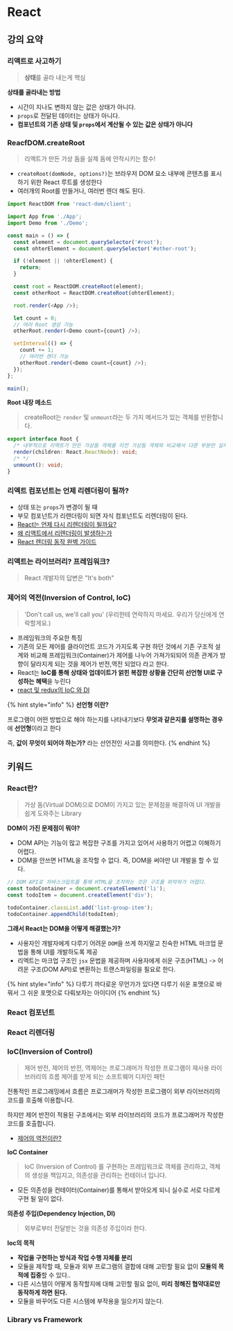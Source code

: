 # React

## 강의 요약

### 리액트로 사고하기

> **상태**를 골라 내는게 핵심

**상태를 골라내는 방법**

- 시간이 지나도 변하지 않는 값은 상태가 아니다.
- `props`로 전달된 데이터는 상태가 아니다.
- **컴포넌트의 기존 상태 및 `props`에서 계산될 수 있는 값은 상태가 아니다**

### ReacfDOM.createRoot

> 리엑트가 만든 가상 돔을 실제 돔에 안착시키는 함수!

- `createRoot(domNode, options?)`는 브라우저 DOM 요소 내부에 콘텐츠를 표시하기 위한 React 루트를 생성한다
- 여러개의 Root를 만들거나, 여러번 렌더 해도 된다.

```typescript
import ReactDOM from 'react-dom/client';

import App from './App';
import Demo from './Demo';

const main = () => {
  const element = document.querySelector('#root');
  const ohterElement = document.querySelector('#other-root');

  if (!element || !ohterElement) {
    return;
  }

  const root = ReactDOM.createRoot(element);
  const otherRoot = ReactDOM.createRoot(ohterElement);

  root.render(<App />);

  let count = 0;
  // 여러 Root 생성 가능
  otherRoot.render(<Demo count={count} />);

  setInterval(() => {
    count += 1;
    // 여러번 렌더 가능
    otherRoot.render(<Demo count={count} />);
  });
};

main();
```

**Root 내장 메소드**

> createRoot는 `render` 및 `unmount`라는 두 가지 메서드가 있는 객체를 반환합니다.

```typescript
export interface Root {
  /* 내부적으로 리엑트가 만든 가상돔 객체를 이전 가상돔 객체와 비교해서 다른 부분만 실제 돔에 반영 */
  render(children: React.ReactNode): void;
  /* */
  unmount(): void;
}
```

### 리엑트 컴포넌트는 언제 리렌더링이 될까?

- 상태 또는 `props`가 변경이 될 때
- 부모 컴포넌트가 리렌더링이 되면 자식 컴포넌트도 리렌더링이 된다.
- [React는 언제 다시 리렌더링이 될까요?](https://velog.io/@surim014/react-rerender)
- [왜 리액트에서 리렌더링이 발생하는가](https://medium.com/@yujso66/%EB%B2%88%EC%97%AD-%EC%99%9C-%EB%A6%AC%EC%95%A1%ED%8A%B8%EC%97%90%EC%84%9C-%EB%A6%AC%EB%A0%8C%EB%8D%94%EB%A7%81%EC%9D%B4-%EB%B0%9C%EC%83%9D%ED%95%98%EB%8A%94%EA%B0%80-74dd239b0063)
- [React 렌더링 동작 완벽 가이드](https://velog.io/@superlipbalm/blogged-answers-a-mostly-complete-guide-to-react-rendering-behavior)

### 리액트는 라이브러리? 프레임워크?

> React 개발자의 답변은 "It's both"

### 제어의 역전(Inversion of Control, IoC)

> 'Don't call us, we'll call you' (우리한테 연락하지 마세요. 우리가 당신에게 연락할게요.)

- 프레임워크의 주요한 특징
- 기존의 모든 제어를 클라이언트 코드가 가지도록 구현 하던 것에서 기존 구조적 설계와 비교해 프레임워크(Container)가 제어를 나누어 가져가되되어 의존 관계가 방향이 달라지게 되는 것을 제어가 반전,역전 되었다 라고 한다.
- React는 **IoC를 통해 상태와 업데이트가 얽힌 복잡한 상황을 간단히 선언형 UI로 구성하는 혜택**을 누린다
- [react 및 redux의 IoC 와 DI](https://medium.com/@magnusjt/inversion-of-control-and-di-in-reactjs-and-redux-35161fcef847)

{% hint style="info" %}
**선언형 이란?**

프로그램이 어떤 방법으로 해야 하는지를 나타내기보다 **무엇과 같은지를 설명하는 경우**에 **선언형**이라고 한다

즉, **값이 무엇이 되어야 하는가?** 라는 선언전인 사고를 의미한다.
{% endhint %}

## 키워드

### React란?

> 가상 돔(Virtual DOM)으로 DOM이 가지고 있는 문제점을 해결하여 UI 개발을 쉽게 도와주는 Library

**DOM이 가진 문제점이 뭐야?**

- DOM API는 기능이 많고 복잡한 구조를 가지고 있어서 사용하기 어렵고 이해하기 어렵다.
- DOM을 안쓰면 HTML을 조작할 수 없다. 즉, DOM을 써야만 UI 개발을 할 수 있다.

```js
// DOM API로 자바스크립트를 통해 HTML을 조작하는 것은 구조를 파악하가 어렵다.
const todoContainer = document.createElement('li');
const todoItem = document.createElement('div');

todoContainer.classList.add('list-group-item');
todoContainer.appendChild(todoItem);
```

**그래서 React는 DOM을 어떻게 해결했는가?**

- 사용자인 개발자에게 다루기 어려운 `DOM`을 쓰게 하지말고 친숙한 HTML 마크업 문법을 통해 UI를 개발하도록 제공
- 리엑트는 마크업 구조인 `jsx` 문법을 제공하며 사용자에게 쉬운 구조(HTML) -> 어려운 구조(DOM API)로 변환하는 트랜스파일링을 필요로 한다.

{% hint style="info" %}
다루기 까다로운 무언가가 있다면 다루기 쉬운 포맷으로 바꿔서 그 쉬운 포맷으로 다뤄보자는 아이디어
{% endhint %}

### React 컴포넌트

### React 리렌더링

>

### IoC(Inversion of Control)

> 제어 반전, 제어의 반전, 역제어는 프로그래머가 작성한 프로그램이 재사용 라이브러리의 흐름 제어를 받게 되는 소프트웨어 디자인 패턴

전통적인 프로그래밍에서 흐름은 프로그래머가 작성한 프로그램이 외부 라이브러리의 코드를 호출해 이용합니다.

하지만 제어 반전이 적용된 구조에서는 외부 라이브러리의 코드가 프로그래머가 작성한 코드를 호출합니다.

- [제어의 역전이란?](https://develogs.tistory.com/19)

**IoC Container**

> IoC (Inversion of Control) 를 구현하는 프레임워크로 객체를 관리하고, 객체의 생성을 책임지고, 의존성을 관리하는 컨테이너 입니다.

- 모든 의존성을 컨테이터(Container)를 통해서 받아오게 되니 실수로 서로 다르게 구현 될 일이 없다.

**의존성 주입(Dependency Injection, DI)**

> 외부로부터 전달받는 것을 의존성 주입이라 한다.

**Ioc의 목적**

- **작업을 구현하는 방식과 작업 수행 자체를 분리**
- 모듈을 제작할 때, 모듈과 외부 프로그램의 결합에 대해 고민할 필요 없이 **모듈의 목적에 집중**할 수 있다..
- 다른 시스템이 어떻게 동작할지에 대해 고민할 필요 없이, **미리 정해진 협약대로만 동작하게 하면 된다.**
- 모듈을 바꾸어도 다른 시스템에 부작용을 일으키지 않는다.

### Library vs Framework

